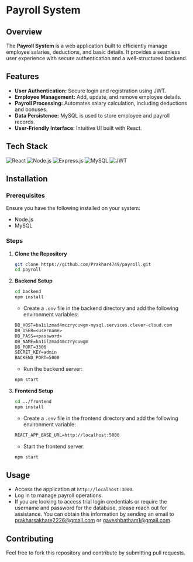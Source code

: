 # Payroll System

## Overview

The **Payroll System** is a web application built to efficiently manage employee salaries, deductions, and basic details. It provides a seamless user experience with secure authentication and a well-structured backend.

## Features

- **User Authentication:** Secure login and registration using JWT.
- **Employee Management:** Add, update, and remove employee details.
- **Payroll Processing:** Automates salary calculation, including deductions and bonuses.
- **Data Persistence:** MySQL is used to store employee and payroll records.
- **User-Friendly Interface:** Intuitive UI built with React.

## Tech Stack

![React](https://img.shields.io/badge/Frontend-React-blue?logo=react)
![Node.js](https://img.shields.io/badge/Backend-Node.js-green?logo=node.js)
![Express.js](https://img.shields.io/badge/Backend-Express.js-black?logo=express)
![MySQL](https://img.shields.io/badge/Database-MySQL-blue?logo=mysql)
![JWT](https://img.shields.io/badge/Auth-JWT-red?logo=jsonwebtokens)


## Installation

### Prerequisites

Ensure you have the following installed on your system:

- Node.js
- MySQL

### Steps

1. **Clone the Repository**
   ```bash
   git clone https://github.com/Prakhar4749/payroll.git
   cd payroll
   ```
2. **Backend Setup**
   ```bash
   cd backend
   npm install
   ```
   - Create a `.env` file in the backend directory and add the following environment variables:
   ```txt
   DB_HOST=ba1ilzmad4mczrycuwgm-mysql.services.clever-cloud.com
   DB_USER=<username>
   DB_PASS=<password>
   DB_NAME=ba1ilzmad4mczrycuwgm
   DB_PORT=3306
   SECRET_KEY=admin
   BACKEND_PORT=5000
   ```
   - Run the backend server:
   ```bash
   npm start
   ```
3. **Frontend Setup**
   ```bash
   cd ../frontend
   npm install
   ```
   - Create a `.env` file in the frontend directory and add the following environment variable:
   ```txt
   REACT_APP_BASE_URL=http://localhost:5000
   ```
   - Start the frontend server:
   ```bash
   npm start
   ```

## Usage

- Access the application at `http://localhost:3000`.
- Log in to manage payroll operations.
- If you are looking to access trial login credentials or require the username and password for the database, please reach out for assistance. You can obtain this information by sending an email to [prakharsakhare2226@gmail.com](mailto:prakharsakhare2226@gmail.com) or [gaveshbatham1@gmail.com](mailto:gaveshbatham1@gmail.com).

## Contributing

Feel free to fork this repository and contribute by submitting pull requests.

##

